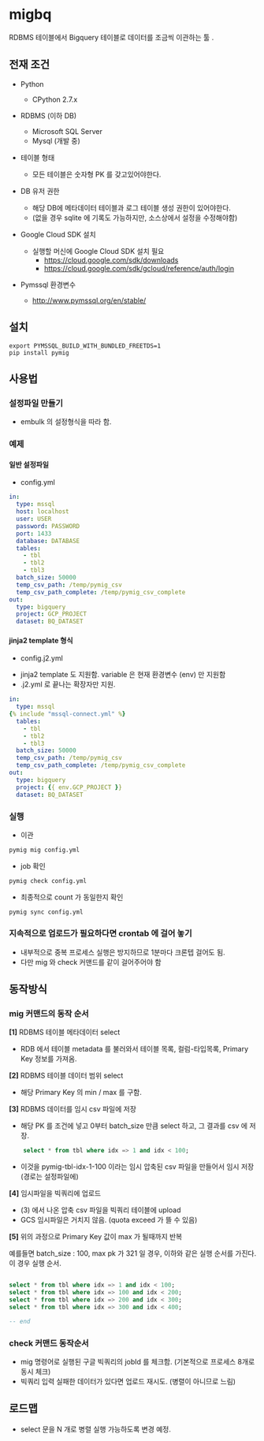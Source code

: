 # migbq 

RDBMS 테이블에서 Bigquery 테이블로 데이터를 조금씩 이관하는 툴 .


## 전재 조건

* Python
  - CPython 2.7.x

* RDBMS (이하 DB)  
  - Microsoft SQL Server
  - Mysql (개발 중)
  
* 테이블 형태
  - 모든 테이블은 숫자형 PK 를 갖고있어야한다.

* DB 유저 권한 
  - 해당 DB에 메타데이터 테이블과 로그 테이블 생성 권한이 있어야한다.
  - (없을 경우 sqlite 에 기록도 가능하지만, 소스상에서 설정을 수정해야함)

* Google Cloud SDK 설치
  - 실행할 머신에 Google Cloud SDK 설치 필요
    - https://cloud.google.com/sdk/downloads
    - https://cloud.google.com/sdk/gcloud/reference/auth/login
    
* Pymssql 환경변수
  - http://www.pymssql.org/en/stable/
   
## 설치


```
export PYMSSQL_BUILD_WITH_BUNDLED_FREETDS=1
pip install pymig
```

## 사용법

### 설정파일 만들기

* embulk 의 설정형식을 따라 함.

### 예제

#### 일반 설정파일 

* config.yml 

```yml
in:
  type: mssql
  host: localhost
  user: USER
  password: PASSWORD
  port: 1433
  database: DATABASE
  tables: 
    - tbl
    - tbl2
    - tbl3
  batch_size: 50000
  temp_csv_path: /temp/pymig_csv
  temp_csv_path_complete: /temp/pymig_csv_complete 
out:
  type: bigquery
  project: GCP_PROJECT
  dataset: BQ_DATASET
```

#### jinja2 template 형식

* config.j2.yml
 - jinja2 template 도 지원함. variable 은 현재 환경변수 (env) 만 지원함
 - .j2.yml 로 끝나는 확장자만 지원.

```yml
in:
  type: mssql
{% include "mssql-connect.yml" %}
  tables: 
    - tbl
    - tbl2
    - tbl3
  batch_size: 50000
  temp_csv_path: /temp/pymig_csv
  temp_csv_path_complete: /temp/pymig_csv_complete 
out:
  type: bigquery
  project: {{ env.GCP_PROJECT }}
  dataset: BQ_DATASET
```

### 실행  

* 이관 

```bash
pymig mig config.yml
```

* job 확인

```bash
pymig check config.yml
```

* 최종적으로 count 가 동일한지 확인 

```bash
pymig sync config.yml
```

### 지속적으로 업로드가 필요하다면 crontab 에 걸어 놓기

* 내부적으로 중복 프로세스 실행은 방지하므로 1분마다 크론텝 걸어도 됨.
* 다만 mig 와 check 커맨드를 같이 걸어주어야 함

## 동작방식

### mig 커맨드의 동작 순서

**[1]** RDBMS 테이블 메타데이터 select
  - RDB 에서 테이블 metadata 를 불러와서 테이블 목록, 컬럼-타입목록, Primary Key 정보를 가져옴.
   
**[2]** RDBMS 테이블 데이터 범위 select
  - 해당 Primary Key 의 min / max 를 구함. 
  
**[3]** RDBMS 데이터를 임시 csv 파일에 저장
  - 해당 PK 를 조건에 넣고 0부터 batch_size 만큼  select 하고, 그 결과를 csv 에 저장.
  
```sql
	select * from tbl where idx => 1 and idx < 100;
```

  - 이것을 pymig-tbl-idx-1-100 이라는 임시 압축된 csv 파일을 만들어서 임시 저장 (경로는 설정파일에)  

**[4]** 임시파일을 빅쿼리에 업로드 
  - (3) 에서 나온 압축 csv 파일을 빅쿼리 테이블에 upload
  - GCS 임시파일은 거치지 않음. (quota exceed 가 뜰 수 있음)
  
**[5]** 위의 과정으로 Primary Key 값이 max 가 될때까지 반복 

예를들면 batch_size : 100, max pk 가 321 일 경우, 이하와 같은 실행 순서를 가진다.
이 경우 실행 순서.

```sql

select * from tbl where idx => 1 and idx < 100;
select * from tbl where idx => 100 and idx < 200;
select * from tbl where idx => 200 and idx < 300;
select * from tbl where idx => 300 and idx < 400;

-- end 

```

### check 커맨드 동작순서

* mig 명령어로 실행된 구글 빅쿼리의 jobId 를 체크함. (기본적으로 프로세스 8개로 동시 체크)
* 빅쿼리 입력 실패한 데이터가 있다면 업로드 재시도. (병렬이 아니므로 느림)

## 로드맵

* select 문을 N 개로 병렬 실행 가능하도록 변경 예정. 
